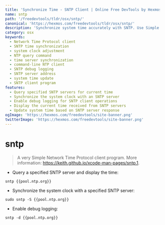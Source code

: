 ```yaml
---
title: 'Synchronize Time - SNTP Client | Online Free DevTools by Hexmos'
name: sntp
path: '/freedevtools/tldr/osx/sntp/'
canonical: 'https://hexmos.com/freedevtools/tldr/osx/sntp/'
description: 'Synchronize system time accurately with SNTP. Use Simple Network Time Protocol to query time servers and adjust the system clock. Free online tool, no registration required.'
category: osx
keywords:
  - Network Time Protocol client
  - SNTP time synchronization
  - system clock adjustment
  - NTP query command
  - time server synchronization
  - command-line NTP client
  - SNTP debug logging
  - SNTP server address
  - system time update
  - SNTP client program
features:
  - Query specified SNTP servers for current time
  - Synchronize the system clock with an SNTP server
  - Enable debug logging for SNTP client operations
  - Display the current time received from SNTP servers
  - Update system time based on SNTP server response
ogImage: 'https://hexmos.com/freedevtools/site-banner.png'
twitterImage: 'https://hexmos.com/freedevtools/site-banner.png'
---
```


# sntp

> A very Simple Network Time Protocol client program.
> More information: <https://keith.github.io/xcode-man-pages/sntp.1>.

- Query a specified SNTP server and display the time:

`sntp {{pool.ntp.org}}`

- Synchronize the system clock with a specified SNTP server:

`sudo sntp -S {{pool.ntp.org}}`

- Enable debug logging:

`sntp -d {{pool.ntp.org}}`
